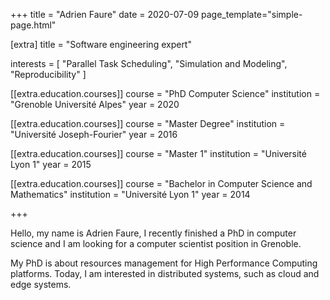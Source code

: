 +++
title = "Adrien Faure"
date = 2020-07-09
page_template="simple-page.html"

[extra]
title = "Software engineering expert"

interests = [
  "Parallel Task Scheduling",
  "Simulation and Modeling",
  "Reproducibility"
]

[[extra.education.courses]]
  course = "PhD Computer Science"
  institution = "Grenoble Université Alpes"
  year = 2020

[[extra.education.courses]]
  course = "Master Degree"
  institution = "Université Joseph-Fourier"
  year = 2016

[[extra.education.courses]]
  course = "Master 1"
  institution = "Université Lyon 1"
  year = 2015

[[extra.education.courses]]
  course = "Bachelor in Computer Science and Mathematics"
  institution = "Université Lyon 1"
  year = 2014

+++

Hello, my name is Adrien Faure, I recently finished a PhD in computer science and I am looking for a computer scientist position in Grenoble.

My PhD is about resources management for High Performance Computing platforms.
Today, I am interested in distributed systems, such as cloud and edge systems.
